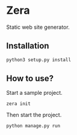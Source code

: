 # Zera
Static web site generator.

## Installation
```python
python3 setup.py install
```

## How to use?
Start a sample project.
```
zera init
```
Then start the project.
```python
python manage.py run
```
